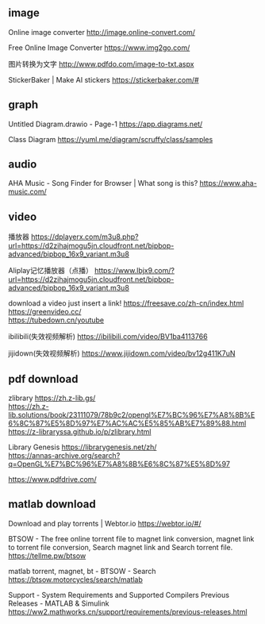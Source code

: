 ## image
Online image converter 
http://image.online-convert.com/

Free Online Image Converter 
https://www.img2go.com/

图片转换为文字 
http://www.pdfdo.com/image-to-txt.aspx

StickerBaker | Make AI stickers
https://stickerbaker.com/#  

## graph
Untitled Diagram.drawio - Page-1
https://app.diagrams.net/  

Class Diagram 
https://yuml.me/diagram/scruffy/class/samples


## audio
AHA Music - Song Finder for Browser | What song is this?
https://www.aha-music.com/  

## video
播放器
https://dplayerx.com/m3u8.php?url=https://d2zihajmogu5jn.cloudfront.net/bipbop-advanced/bipbop_16x9_variant.m3u8  

Aliplay记忆播放器（点播）
https://www.lbjx9.com/?url=https://d2zihajmogu5jn.cloudfront.net/bipbop-advanced/bipbop_16x9_variant.m3u8  

download a video just insert a link! 
https://freesave.co/zh-cn/index.html  
https://greenvideo.cc/  
https://tubedown.cn/youtube


ibilibili(失效视频解析)
https://ibilibili.com/video/BV1ba4113766

jijidown(失效视频解析)
https://www.jijidown.com/video/bv12g411K7uN

## pdf download
zlibrary 
https://zh.z-lib.gs/  
https://zh.z-lib.solutions/book/23111079/78b9c2/opengl%E7%BC%96%E7%A8%8B%E6%8C%87%E5%8D%97%E7%AC%AC%E5%85%AB%E7%89%88.html
https://z-libraryssa.github.io/p/zlibrary.html

Library Genesis 
https://librarygenesis.net/zh/  
https://annas-archive.org/search?q=OpenGL%E7%BC%96%E7%A8%8B%E6%8C%87%E5%8D%97

https://www.pdfdrive.com/


## matlab download
Download and play torrents | Webtor.io
https://webtor.io/#/  

BTSOW - The free online torrent file to magnet link conversion, magnet link to torrent file conversion, Search magnet link and Search torrent file.
https://tellme.pw/btsow  

matlab torrent, magnet, bt - BTSOW - Search
https://btsow.motorcycles/search/matlab  

Support - System Requirements and Supported Compilers Previous Releases - MATLAB & Simulink
https://ww2.mathworks.cn/support/requirements/previous-releases.html  


